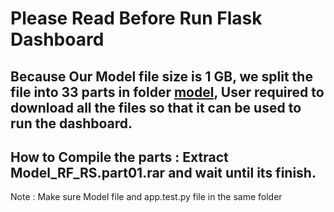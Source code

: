 # Please Read Before Run Flask Dashboard

## Because Our Model file size is 1 GB, we split the file into 33 parts in folder [model](https://github.com/PurwadhikaDev/ScikitLearnGroup_JC_DS_12_FinalProject/tree/main/Flask%20Dashboard/model), User required to download all the files so that it can be used to run the dashboard.

## How to Compile the parts : Extract Model_RF_RS.part01.rar and wait until its finish.

Note : Make sure Model file and app.test.py file in the same folder
